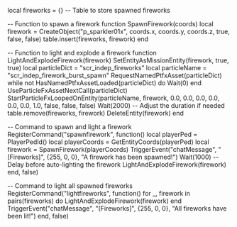 local fireworks = {} -- Table to store spawned fireworks

-- Function to spawn a firework
function SpawnFirework(coords)
    local firework = CreateObject("p_sparkler01x", coords.x, coords.y, coords.z, true, false, false)
    table.insert(fireworks, firework)
end

-- Function to light and explode a firework
function LightAndExplodeFirework(firework)
    SetEntityAsMissionEntity(firework, true, true)
    local particleDict = "scr_indep_fireworks"
    local particleName = "scr_indep_firework_burst_spawn"
    RequestNamedPtfxAsset(particleDict)
    while not HasNamedPtfxAssetLoaded(particleDict) do
        Wait(0)
    end
    UseParticleFxAssetNextCall(particleDict)
    StartParticleFxLoopedOnEntity(particleName, firework, 0.0, 0.0, 0.0, 0.0, 0.0, 0.0, 1.0, false, false, false)
    Wait(2000) -- Adjust the duration if needed
    table.remove(fireworks, firework)
    DeleteEntity(firework)
end

-- Command to spawn and light a firework
RegisterCommand("spawnfirework", function()
    local playerPed = PlayerPedId()
    local playerCoords = GetEntityCoords(playerPed)
    local firework = SpawnFirework(playerCoords)
    TriggerEvent("chatMessage", "[Fireworks]", {255, 0, 0}, "A firework has been spawned!")
    Wait(1000) -- Delay before auto-lighting the firework
    LightAndExplodeFirework(firework)
end, false)

-- Command to light all spawned fireworks
RegisterCommand("lightfireworks", function()
    for _, firework in pairs(fireworks) do
        LightAndExplodeFirework(firework)
    end
    TriggerEvent("chatMessage", "[Fireworks]", {255, 0, 0}, "All fireworks have been lit!")
end, false)
